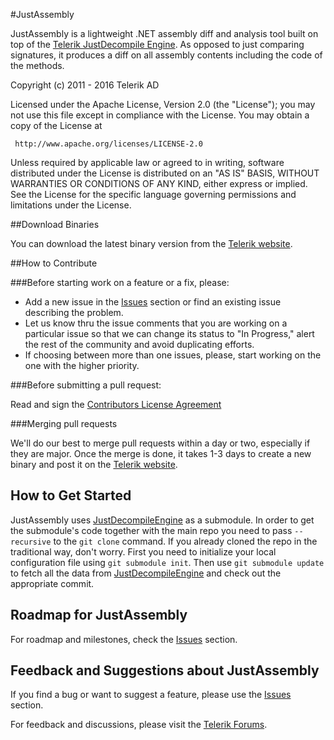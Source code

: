 #JustAssembly

JustAssembly is a lightweight .NET assembly diff and analysis tool built on top of the [Telerik JustDecompile Engine](https://github.com/telerik/JustDecompileEngine). As opposed to just comparing signatures, it produces a diff on all assembly contents including the code of the methods.

Copyright (c) 2011 - 2016 Telerik AD

Licensed under the Apache License, Version 2.0 (the "License"); you may not use this file except in compliance with the License. You may obtain a copy of the License at

     http://www.apache.org/licenses/LICENSE-2.0

Unless required by applicable law or agreed to in writing, software distributed under the License is distributed on an "AS IS" BASIS, WITHOUT WARRANTIES OR CONDITIONS OF ANY KIND, either express or implied. See the License for the specific language governing permissions and limitations under the License.

##Download Binaries

You can download the latest binary version from the [Telerik website](http://www.telerik.com/justassembly).

##How to Contribute

###Before starting work on a feature or a fix, please:

* Add a new issue in the [Issues](https://github.com/telerik/JustAssembly/issues) section or find an existing issue describing the problem.
* Let us know thru the issue comments that you are working on a particular issue so that we can change its status to "In Progress," alert the rest of the community and avoid duplicating efforts.
* If choosing between more than one issues, please, start working on the one with the higher priority.

###Before submitting a pull request:

Read and sign the [Contributors License Agreement](https://docs.google.com/a/telerik.com/forms/d/1NHkl8cWYOU4kwiyBZi0o745mMbNk7Y-esYmBgCEMakM/viewform)

###Merging pull requests

We'll do our best to merge pull requests within a day or two, especially if they are major. Once the merge is done, it takes 1-3 days to create a new binary and post it on the [Telerik website](http://www.telerik.com/justassembly).

## How to Get Started

JustAssembly uses [JustDecompileEngine](https://github.com/telerik/JustDecompileEngine) as a submodule. In order to get the submodule's code together with the main repo you need to pass `--recursive` to the `git clone` command. If you already cloned the repo in the traditional way, don't worry. First you need to initialize your local configuration file using `git submodule init`. Then use `git submodule update` to fetch all the data from [JustDecompileEngine](https://github.com/telerik/JustDecompileEngine) and check out the appropriate commit.

## Roadmap for JustAssembly

For roadmap and milestones, check the [Issues](https://github.com/telerik/JustAssembly/issues) section.

## Feedback and Suggestions about JustAssembly

If you find a bug or want to suggest a feature, please use the [Issues](https://github.com/telerik/JustAssembly/issues) section.

For feedback and discussions, please visit the [Telerik Forums](http://www.telerik.com/forums/justassembly).
